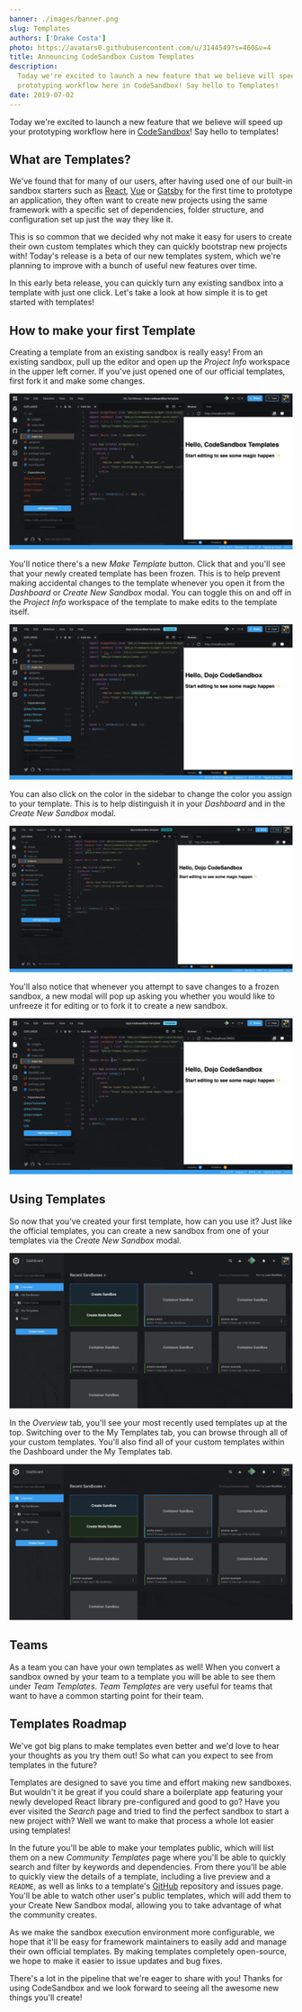 ```yaml
---
banner: ./images/banner.png
slug: Templates
authors: ['Drake Costa']
photo: https://avatars0.githubusercontent.com/u/3144549?s=460&v=4
title: Announcing CodeSandbox Custom Templates
description:
  Today we're excited to launch a new feature that we believe will speed up your
  prototyping workflow here in CodeSandbox! Say hello to Templates!
date: 2019-07-02
---
```


Today we're excited to launch a new feature that we believe will speed up your
prototyping workflow here in [CodeSandbox](https://codesandbox.stream)! Say hello to
templates!

## What are Templates?

We've found that for many of our users, after having used one of our built-in
sandbox starters such as [React](https://github.com/facebook/react),
[Vue](https://github.com/vuejs/vue) or
[Gatsby](https://github.com/gatsbyjs/gatsby) for the first time to prototype an
application, they often want to create new projects using the same framework
with a specific set of dependencies, folder structure, and configuration set up
just the way they like it.

This is so common that we decided why not make it easy for users to create their
own custom templates which they can quickly bootstrap new projects with! Today's
release is a beta of our new templates system, which we're planning to improve
with a bunch of useful new features over time.

In this early beta release, you can quickly turn any existing sandbox into a
template with just one click. Let's take a look at how simple it is to get
started with templates!

## How to make your first Template

Creating a template from an existing sandbox is really easy! From an existing
sandbox, pull up the editor and open up the _Project Info_ workspace in the
upper left corner. If you've just opened one of our official templates, first
fork it and make some changes.

![Make Template from Sandbox](./images/1.gif)

You'll notice there's a new _Make Template_ button. Click that and you'll see
that your newly created template has been frozen. This is to help prevent making
accidental changes to the template whenever you open it from the _Dashboard_ or
_Create New Sandbox_ modal. You can toggle this on and off in the _Project Info_
workspace of the template to make edits to the template itself.

![Unfreeze](./images/2.gif)

You can also click on the color in the sidebar to change the color you assign to
your template. This is to help distinguish it in your _Dashboard_ and in the
_Create New Sandbox_ modal.

![Change Template Color](./images/3.gif)

You'll also notice that whenever you attempt to save changes to a frozen
sandbox, a new modal will pop up asking you whether you would like to unfreeze
it for editing or to fork it to create a new sandbox.

![Fork Sandbox Modal](./images/4.gif)

## Using Templates

So now that you've created your first template, how can you use it? Just like
the official templates, you can create a new sandbox from one of your templates
via the _Create New Sandbox_ modal.

![Use Template](./images/5.gif)

In the _Overview_ tab, you'll see your most recently used templates up at the
top. Switching over to the My Templates tab, you can browse through all of your
custom templates. You'll also find all of your custom templates within the
Dashboard under the My Templates tab.

![My Templates](./images/6.gif)

## Teams

As a team you can have your own templates as well! When you convert a sandbox
owned by your team to a template you will be able to see them under _Team
Templates_. _Team Templates_ are very useful for teams that want to have a
common starting point for their team.

## Templates Roadmap

We've got big plans to make templates even better and we'd love to hear your
thoughts as you try them out! So what can you expect to see from templates in
the future?

Templates are designed to save you time and effort making new sandboxes. But
wouldn't it be great if you could share a boilerplate app featuring your newly
developed React library pre-configured and good to go? Have you ever visited the
_Search_ page and tried to find the perfect sandbox to start a new project with?
Well we want to make that process a whole lot easier using templates!

In the future you'll be able to make your templates public, which will list them
on a new _Community Templates_ page where you'll be able to quickly search and
filter by keywords and dependencies. From there you'll be able to quickly view
the details of a template, including a live preview and a `README`, as well as
links to a template's [GitHub](https://github.com) repository and issues page.
You'll be able to watch other user's public templates, which will add them to
your Create New Sandbox modal, allowing you to take advantage of what the
community creates.

As we make the sandbox execution environment more configurable, we hope that
it'll be easy for framework maintainers to easily add and manage their own
official templates. By making templates completely open-source, we hope to make
it easier to issue updates and bug fixes.

There's a lot in the pipeline that we're eager to share with you! Thanks for
using CodeSandbox and we look forward to seeing all the awesome new things
you'll create!
